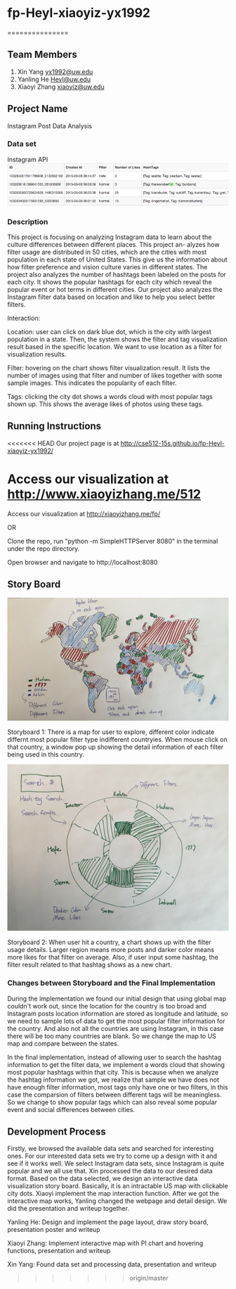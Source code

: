# fp-Heyl-xiaoyiz-yx1992
===============

## Team Members

1. Xin Yang yx1992@uw.edu
2. Yanling He Heyl@uw.edu
3. Xiaoyi Zhang xiaoyiz@uw.edu

## Project Name

Instagram Post Data Analysis

### Data set

Instagram API
![alt tag](img/dataset.png)

### Description

This project is focusing on analyzing Instagram data to learn about the culture differences between different places. This project an- alyzes how filter usage are distributed in 50 cities, which are the cities with most population in each state of United States. This give us the information about how filter preference and vision culture varies in different states. The project also analyzes the number of hashtags been labeled on the posts for each city. It shows the popular hashtags for each city which reveal the popular event or hot terms in different cities. Our project also analyzes the Instagram filter data based on location and like to help you select better filters.

Interaction:

Location: user can click on dark blue dot, which is the city with largest population in a state. Then, the system shows the filter and tag visualization result based in the specific location. We want to use location as a filter for visualization results.

Filter: hovering on the chart shows filter visualization result. It lists the number of images using that filter and number of likes together with some sample images. This indicates the popularity of each filter.

Tags: clicking the city dot shows a words cloud with most popular tags shown up. This shows the average likes of photos using these tags.


## Running Instructions

<<<<<<< HEAD
Our project page is at http://cse512-15s.github.io/fp-Heyl-xiaoyiz-yx1992/

Access our visualization at http://www.xiaoyizhang.me/512
=======
Access our visualization at http://xiaoyizhang.me/fp/

OR

Clone the repo, run "python -m SimpleHTTPServer 8080" in the terminal under the repo directory.

Open browser and navigate to http://localhost:8080

## Story Board

![alt tag](img/storyboard1.png)

Storyboard 1: There is a map for user to explore, different color indicate differnt most popular filter type indifferent countryies. When mouse click on that country, a window pop up showing the detail information of each filter being used in this country.

![alt tag](img/storyboard2.png)

Storyboard 2: When user hit a country, a chart shows up with the filter usage details. Larger region means more posts and darker color means more likes for that filter on average. Also, if user input some hashtag, the filter result related to that hashtag shows as a new chart.

### Changes between Storyboard and the Final Implementation

During the implementation we found our initial design that using global map couldn't work out, since the location for the country is too broad and Instagram posts location information are stored as longitude and latitude, so we need to sample lots of data to get the most popular filter information for the country. And also not all the countries are using Instagram, in this case there will be too many countries are blank. So we change the map to US map and compare between the states.

In the final implementation, instead of allowing user to search the hashtag information to get the filter data, we implement a words cloud that showing most popular hashtags within that city. This is because when we analyze the hashtag information we got, we realize that sample we have does not have enough filter information, most tags only have one or two filters, in this case the comparsion of filters between different tags will be meaningless. So we change to show popular tags which can also reveal some popular event and social differences between cities.


## Development Process
Firstly, we browsed the available data sets and searched for interesting ones. For our interested data sets we try to come up a design with it and see if it works well. We select Instagram data sets, since Instagram is quite popular and we all use that. Xin processed the data to our desired data format. Based on the data selected, we design an interactive data visualization story board. Basically, it is an intractable US map with clickable city dots. Xiaoyi implement the map interaction function. After we got the interactive map works, Yanling changed the webpage and detail design. We did the presentation and writeup together. 

Yanling He: Design and implement the page layout, draw story board, presentation poster and writeup

Xiaoyi Zhang: Implement interactive map with PI chart and hovering functions, presentation and writeup

Xin Yang: Found data set and processing data, presentation and writeup

>>>>>>> origin/master
